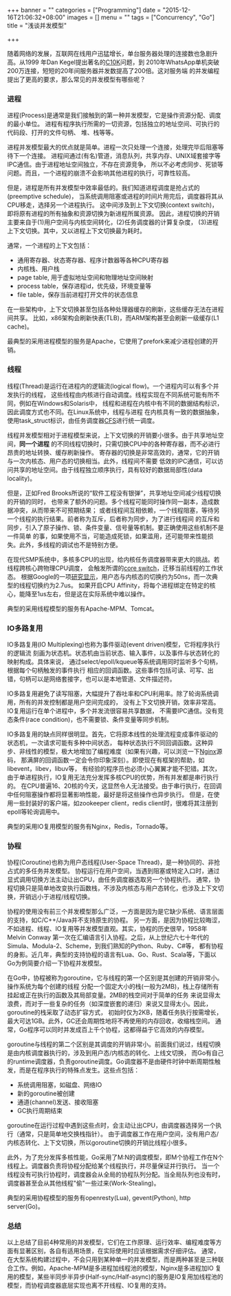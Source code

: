 +++
banner = ""
categories = ["Programming"]
date = "2015-12-16T21:06:32+08:00"
images = []
menu = ""
tags = ["Concurrency", "Go"]
title = "浅谈并发模型"

+++

随着网络的发展，互联网在线用户迅猛增长，单台服务器处理的连接数也急剧升高。从1999
年Dan Kegel提出著名的[C10K](https://en.wikipedia.org/wiki/C10k_problem)问题，到
2010年WhatsApp单机突破200万连接，短短的20年间服务器并发数提高了200倍。这对服务端
的并发编程提出了更高的要求，那么常见的并发模型有哪些呢？

<!--more-->

### 进程

进程(Process)是通常是我们接触到的第一种并发模型，它是操作资源分配、调度的最小单位。
进程有程序执行所需的一切资源，包括独立的地址空间、可执行的代码段、打开的文件句柄、
堆、栈等等。

进程并发模型最大的优点就是简单。进程一次只处理一个连接，处理完毕后阻塞等待下一个连接。
进程间通过(有名)管道，消息队列，共享内存、UNIX域套接字等IPC通信。由于进程地址空间独立，不存在资源竞争，
所以不必考虑同步、死锁等问题。而且，一个进程的崩溃不会影响其他进程的执行，可靠性较高。

但是，进程是所有并发模型中效率最低的。我们知道进程调度是抢占式的(preemptive schedule)，
当系统调用阻塞或进程的时间片用完后，调度器将其从CPU移走，选择另一个进程执行。
这中间涉及到上下文切换(context switch)，即将原有进程的所有抽象和资源切换为新进程所属资源。
因此，进程切换的开销主要来自于(1)用户空间与内核空间转化，(2)任务调度器的计算复杂度，
(3)进程上下文切换。其中，又以进程上下文切换最为耗时。

通常，一个进程的上下文包括：

- 通用寄存器、状态寄存器、程序计数器等各种CPU寄存器
- 内核栈、用户栈
- page table, 用于虚拟地址空间和物理地址空间映射
- process table，保存进程id，优先级，环境变量等
- file table，保存当前进程打开文件的状态信息

在一些架构中，上下文切换甚至包括各种处理器缓存的刷新，这些缓存无法在进程间共享。
比如，x86架构会刷新快表(TLB)，而ARM架构甚至会刷新一级缓存(L1 cache)。

最典型的采用进程模型的服务是Apache，它使用了prefork来减少进程创建的开销。

### 线程

线程(Thread)是运行在进程内的逻辑流(logical flow)。一个进程内可以有多个并发执行的线程，
这些线程由内核进行自动调度。线程实现在不同系统可能有所不同，例如在Windows和Solaris中，
线程和进程在内核中有不同的数据结构标识，因此调度方式也不同。在Linux系统中，线程与进程
在内核具有一致的数据抽象，使用task_struct标识，由任务调度器[CFS](http://www.ibm.com/developerworks/library/l-completely-fair-scheduler/)进行统一调度。

线程并发模型相对于进程模型来说，上下文切换的开销要小很多。由于共享地址空间，**同一个进程**
的不同线程切换时，只需切换CPU中的各种寄存器，而不必进行昂贵的地址转换、缓存刷新操作。
寄存器的切换是非常高效的，通常，它的开销与一次内核态、用户态的切换相当。此外，线程间不需要
低效的IPC通信，可以访问共享的地址空间。由于线程独立顺序执行，具有较好的数据局部性(data locality)。

但是，正如Fred Brooks所说的“软件工程没有银弹”，共享地址空间减少线程切换的开销的同时，
也带来了额外的问题。多个线程可能同时操作同一副本，造成数据冲突，从而带来不可预期结果；
或者线程间互相依赖，一个线程阻塞，等待另一个线程的执行结果。前者称为互斥，后者称为同步，为了进行线程间
的互斥和同步，引入了原子操作、锁、条件变量、信号量等机制。要正确使用这些机制不是一件简单
的事，如果使用不当，可能造成死锁，如果滥用，还可能带来性能损失。此外，多线程的调试也不是特别方便。

在现代SMP系统中，多核多CPU的出现，给内核任务调度器带来更大的挑战。若线程跨核心跨物理CPU调度，
会触发所谓的[core switch](https://cseweb.ucsd.edu/~rstrong/publications/osr09preprint.pdf)，迁移当前线程的工作状态。
根据Google的一项[研究显示](https://www.youtube.com/watch?v=KXuZi9aeGTw)，用户态与内核态的切换约为50ns，而一次典型的线程切换约为2.7us。
如果开启CPU Affinity，将每个进程绑定在特定的核心，能降至1us左右，但是这在实际系统中难以操作。

典型的采用线程模型的服务有Apache-MPM、Tomcat。

### IO多路复用

IO多路复用(IO Multiplexing)也称为事件驱动(event driven)模型，它将程序执行的逻辑流
刻画为状态机。状态机由当前状态、输入事件，以及事件与状态转化的映射构成。具体来说，
通过select/epoll/kqueue等系统调用同时监听多个句柄，根据每个句柄触发的事件执行
相应的回调函数。这些事件包括可读、可写、出错，句柄可以是网络套接字，也可以是本地管道、文件描述符。

IO多路复用避免了读写阻塞，大幅提升了吞吐率和CPU利用率。除了轮询系统调用，所有的并发控制都是用户空间完成的，
没有上下文切换开销，效率非常高。IO复用运行在单个进程中，多个并发流很容易共享数据，
不需要IPC通信。没有竞态条件(race condition)，也不需要锁、条件变量等同步机制。

IO多路复用的缺点同样很明显。首先，它将原本线性的处理流程变成事件驱动的状态机，一次请求可能有多种中间状态，
每种状态执行不同回调函数。这种异步、非线性的模型，极大地增加了编程难度（如果有兴趣，可以浏览一下[Nginx](http://nginx.org/en/download.html)源码，
那满屏的回调函数一定会令你印象深刻）。即使现在有框架的帮助，如libevent，libev，libuv等，
有经验的程序员也必须小心翼翼才能不犯错。其次，由于单进程执行，IO复用无法充分发挥多核CPU的优势，所有并发都是串行执行的。
在CPU普遍16、20核的今天，这显然令人无法接受。由于串行执行，在回调中任何阻塞操作都将显著影响性能，最好是将这些操作也异步执行。
但是，在使用一些封装好的客户端，如zookeeper client，redis client时，很难将其注册到epoll等轮询调用中。

典型的采用IO复用模型的服务有Nginx，Redis，Tornado等。

### 协程

协程(Coroutine)也称为用户态线程(User-Space Thread)，是一种协同的、非抢占式的多任务并发模型。
协程运行在用户空间，当遇到阻塞或特定入口时，通过显式调用切换方法主动让出CPU，由任务调度器选取另一个协程执行。
通常，协程切换只是简单地改变执行函数栈，不涉及内核态与用户态转化，也涉及上下文切换，开销远小于进程/线程切换。

协程的使用没有前三个并发模型那么广泛，一方面是因为是它缺少系统、语言层面的支持，如C/C++/Java并不支持原生的协程。
另一方面，是因为协程比较晦涩，不如进程、线程、IO复用等并发模型直观。其实，协程的历史很早，1958年Melvin Conway
第一次在汇编语言引入协程。之后，从上世纪六七十年代的Simula、Modula-2、Scheme，到我们熟知的Python、Ruby、C#等，
都有协程的身影。近几年，典型的支持协程的语言有Lua、Go、Rust、Scala等，下面以Go为例简要介绍一下协程并发模型。

在Go中，协程被称为goroutine，它与线程的第一个区别是其创建的开销非常小。操作系统为每个创建的线程
分配一个固定大小的栈(一般为2MB)，栈上存储所有挂起或正在执行的函数及其局部变量。2MB的栈空间对于简单的任务
来说显得太浪费，而对于一些复杂的任务（如深度嵌套的递归）来说又显得太小。因此，goroutine的栈采取了动态扩容方式，
初始时仅为2KB，随着任务执行按需增长，最大可达1GB。此外，GC还会周期性地将不再使用的内存回收，收缩栈空间。
通常，Go程序可以同时并发成百上千个协程，这都得益于它高效的内存模型。


goroutine与线程的第二个区别是其调度的开销非常小。前面我们说过，线程切换是由内核调度器执行的，涉及到用户态/内核态的转化、上线文切换，
而Go有自己的runtime调度器，负责goroutine调度。Go调度器不是由硬件时钟中断周期性触发，而是在程序执行的特殊点发生。这些点包括：

- 系统调用阻塞，如磁盘、网络IO
- 新的goroutine被创建
- 通道(channel)发送、接收阻塞
- GC执行周期结束

goroutine在运行过程中遇到这些点时，会主动让出CPU，由调度器选择另一个执行（通常，只是简单地交换栈指针）。
由于调度器工作在用户空间，没有用户态/内核态转化、上下文切换，所以goroutine切换的开销比线程小很多。

此外，为了充分发挥多核性能，Go采用了M:N的调度模型，即M个协程工作在N个线程上。调度器负责将协程分配给某个线程执行，并尽量保证并行执行。
当一个线程没有可执行协程时，调度器会从全局的协程队列分配。当全局队列也没有时，调度器甚至会从其他线程"偷"一些过来(Work-Stealing)。

典型的采用协程模型的服务有openresty(Lua), gevent(Python), http server(Go)。

### 总结

以上总结了目前4种常用的并发模型，它们在工作原理、运行效率、编程难度等方面有显著区别，各自有适用场景，在实际使用时应该根据需求仔细评估。
通常，在大型系统构建过程中，不会只用到某种单一的并发模型，而是两种甚至是三种联合工作。例如，Apache-MPM是多进程加线程池的模型，Nginx是多进程加IO
复用的模型，某些半同步半异步(Half-sync/Half-async)的服务是IO复用加线程池的模型，而协程调度器底层实现也离不开线程、IO复用的支持。
